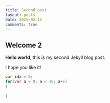 ```yaml
---
title: Second post
layout: posts
date: 2025-02-15
comments: true
---
```


## Welcome 2

**Hello world**, this is my second Jekyll blog post.

I hope you like it!

```csharp
var idx = 0;
for(var a = 0; a < 10; a++)
{
    
}
```